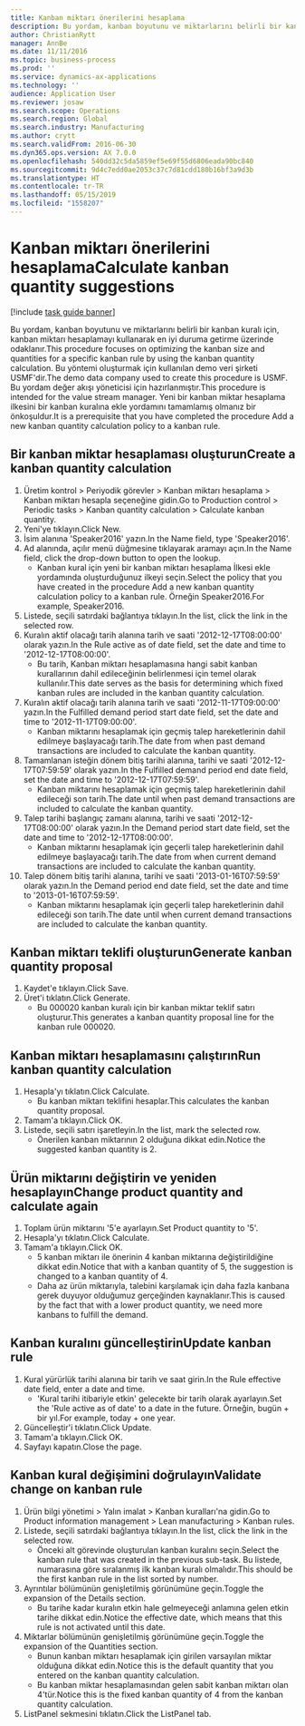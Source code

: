 ```yaml
---
title: Kanban miktarı önerilerini hesaplama
description: Bu yordam, kanban boyutunu ve miktarlarını belirli bir kanban kuralı için, kanban miktarı hesaplamayı kullanarak en iyi duruma getirme üzerinde odaklanır.
author: ChristianRytt
manager: AnnBe
ms.date: 11/11/2016
ms.topic: business-process
ms.prod: ''
ms.service: dynamics-ax-applications
ms.technology: ''
audience: Application User
ms.reviewer: josaw
ms.search.scope: Operations
ms.search.region: Global
ms.search.industry: Manufacturing
ms.author: crytt
ms.search.validFrom: 2016-06-30
ms.dyn365.ops.version: AX 7.0.0
ms.openlocfilehash: 540dd32c5da5859ef5e69f55d6806eada90bc840
ms.sourcegitcommit: 9d4c7edd0ae2053c37c7d81cdd180b16bf3a9d3b
ms.translationtype: HT
ms.contentlocale: tr-TR
ms.lasthandoff: 05/15/2019
ms.locfileid: "1558207"
---
```

# <a name="calculate-kanban-quantity-suggestions"></a><span data-ttu-id="bf567-103">Kanban miktarı önerilerini hesaplama</span><span class="sxs-lookup"><span data-stu-id="bf567-103">Calculate kanban quantity suggestions</span></span>

[!include [task guide banner](../../includes/task-guide-banner.md)]

<span data-ttu-id="bf567-104">Bu yordam, kanban boyutunu ve miktarlarını belirli bir kanban kuralı için, kanban miktarı hesaplamayı kullanarak en iyi duruma getirme üzerinde odaklanır.</span><span class="sxs-lookup"><span data-stu-id="bf567-104">This procedure focuses on optimizing the kanban size and quantities for a specific kanban rule by using the kanban quantity calculation.</span></span> <span data-ttu-id="bf567-105">Bu yöntemi oluşturmak için kullanılan demo veri şirketi USMF'dir.</span><span class="sxs-lookup"><span data-stu-id="bf567-105">The demo data company used to create this procedure is USMF.</span></span> <span data-ttu-id="bf567-106">Bu yordam değer akışı yöneticisi için hazırlanmıştır.</span><span class="sxs-lookup"><span data-stu-id="bf567-106">This procedure is intended for the value stream manager.</span></span> <span data-ttu-id="bf567-107">Yeni bir kanban miktar hesaplama ilkesini bir kanban kuralına ekle yordamını tamamlamış olmanız bir önkoşuldur.</span><span class="sxs-lookup"><span data-stu-id="bf567-107">It is a prerequisite that you have completed the procedure Add a new kanban quantity calculation policy to a kanban rule.</span></span>


## <a name="create-a-kanban-quantity-calculation"></a><span data-ttu-id="bf567-108">Bir kanban miktar hesaplaması oluşturun</span><span class="sxs-lookup"><span data-stu-id="bf567-108">Create a kanban quantity calculation</span></span>
1. <span data-ttu-id="bf567-109">Üretim kontrol > Periyodik görevler > Kanban miktarı hesaplama > Kanban miktarı hesapla seçeneğine gidin.</span><span class="sxs-lookup"><span data-stu-id="bf567-109">Go to Production control > Periodic tasks > Kanban quantity calculation > Calculate kanban quantity.</span></span>
2. <span data-ttu-id="bf567-110">Yeni'ye tıklayın.</span><span class="sxs-lookup"><span data-stu-id="bf567-110">Click New.</span></span>
3. <span data-ttu-id="bf567-111">İsim alanına 'Speaker2016' yazın.</span><span class="sxs-lookup"><span data-stu-id="bf567-111">In the Name field, type 'Speaker2016'.</span></span>
4. <span data-ttu-id="bf567-112">Ad alanında, açılır menü düğmesine tıklayarak aramayı açın.</span><span class="sxs-lookup"><span data-stu-id="bf567-112">In the Name field, click the drop-down button to open the lookup.</span></span>
    * <span data-ttu-id="bf567-113">Kanban kural için yeni bir kanban miktarı hesaplama İlkesi ekle yordamında oluşturduğunuz ilkeyi seçin.</span><span class="sxs-lookup"><span data-stu-id="bf567-113">Select the policy that you have created in the procedure Add a new kanban quantity calculation policy to a kanban rule.</span></span> <span data-ttu-id="bf567-114">Örneğin Speaker2016.</span><span class="sxs-lookup"><span data-stu-id="bf567-114">For example, Speaker2016.</span></span>  
5. <span data-ttu-id="bf567-115">Listede, seçili satırdaki bağlantıya tıklayın.</span><span class="sxs-lookup"><span data-stu-id="bf567-115">In the list, click the link in the selected row.</span></span>
6. <span data-ttu-id="bf567-116">Kuralın aktif olacağı tarih alanına tarih ve saati '2012-12-17T08:00:00' olarak yazın.</span><span class="sxs-lookup"><span data-stu-id="bf567-116">In the Rule active as of date field, set the date and time to '2012-12-17T08:00:00'.</span></span>
    * <span data-ttu-id="bf567-117">Bu tarih, Kanban miktarı hesaplamasına hangi sabit kanban kurallarının dahil edileceğinin belirlenmesi için temel olarak kullanılır.</span><span class="sxs-lookup"><span data-stu-id="bf567-117">This date serves as the basis for determining which fixed kanban rules are included in the kanban quantity calculation.</span></span>  
7. <span data-ttu-id="bf567-118">Kuralın aktif olacağı tarih alanına tarih ve saati '2012-11-17T09:00:00' yazın.</span><span class="sxs-lookup"><span data-stu-id="bf567-118">In the Fulfilled demand period start date field, set the date and time to '2012-11-17T09:00:00'.</span></span>
    * <span data-ttu-id="bf567-119">Kanban miktarını hesaplamak için geçmiş talep hareketlerinin dahil edilmeye başlayacağı tarih.</span><span class="sxs-lookup"><span data-stu-id="bf567-119">The date from when past demand transactions are included to calculate the kanban quantity.</span></span>  
8. <span data-ttu-id="bf567-120">Tamamlanan isteğin dönem bitiş tarihi alanına, tarihi ve saati '2012-12-17T07:59:59' olarak yazın.</span><span class="sxs-lookup"><span data-stu-id="bf567-120">In the Fulfilled demand period end date field, set the date and time to '2012-12-17T07:59:59'.</span></span>
    * <span data-ttu-id="bf567-121">Kanban miktarını hesaplamak için geçmiş talep hareketlerinin dahil edileceği son tarih.</span><span class="sxs-lookup"><span data-stu-id="bf567-121">The date until when past demand transactions are included to calculate the kanban quantity.</span></span>  
9. <span data-ttu-id="bf567-122">Talep tarihi başlangıç zamanı alanına, tarihi ve saati '2012-12-17T08:00:00' olarak yazın.</span><span class="sxs-lookup"><span data-stu-id="bf567-122">In the Demand period start date field, set the date and time to '2012-12-17T08:00:00'.</span></span>
    * <span data-ttu-id="bf567-123">Kanban miktarını hesaplamak için geçerli talep hareketlerinin dahil edilmeye başlayacağı tarih.</span><span class="sxs-lookup"><span data-stu-id="bf567-123">The date from when current demand transactions are included to calculate the kanban quantity.</span></span>  
10. <span data-ttu-id="bf567-124">Talep dönem bitiş tarihi alanına, tarihi ve saati '2013-01-16T07:59:59' olarak yazın.</span><span class="sxs-lookup"><span data-stu-id="bf567-124">In the Demand period end date field, set the date and time to '2013-01-16T07:59:59'.</span></span>
    * <span data-ttu-id="bf567-125">Kanban miktarını hesaplamak için geçerli talep hareketlerinin dahil edileceği son tarih.</span><span class="sxs-lookup"><span data-stu-id="bf567-125">The date until when current demand transactions are included to calculate the kanban quantity.</span></span>  

## <a name="generate-kanban-quantity-proposal"></a><span data-ttu-id="bf567-126">Kanban miktarı teklifi oluşturun</span><span class="sxs-lookup"><span data-stu-id="bf567-126">Generate kanban quantity proposal</span></span>
1. <span data-ttu-id="bf567-127">Kaydet'e tıklayın.</span><span class="sxs-lookup"><span data-stu-id="bf567-127">Click Save.</span></span>
2. <span data-ttu-id="bf567-128">Üret'i tıklatın.</span><span class="sxs-lookup"><span data-stu-id="bf567-128">Click Generate.</span></span>
    * <span data-ttu-id="bf567-129">Bu 000020 kanban kuralı için bir kanban miktar teklif satırı oluşturur.</span><span class="sxs-lookup"><span data-stu-id="bf567-129">This generates a kanban quantity proposal line for the kanban rule 000020.</span></span>  

## <a name="run-kanban-quantity-calculation"></a><span data-ttu-id="bf567-130">Kanban miktarı hesaplamasını çalıştırın</span><span class="sxs-lookup"><span data-stu-id="bf567-130">Run kanban quantity calculation</span></span>
1. <span data-ttu-id="bf567-131">Hesapla'yı tıklatın.</span><span class="sxs-lookup"><span data-stu-id="bf567-131">Click Calculate.</span></span>
    * <span data-ttu-id="bf567-132">Bu kanban miktarı teklifini hesaplar.</span><span class="sxs-lookup"><span data-stu-id="bf567-132">This calculates the kanban quantity proposal.</span></span>  
2. <span data-ttu-id="bf567-133">Tamam'a tıklayın.</span><span class="sxs-lookup"><span data-stu-id="bf567-133">Click OK.</span></span>
3. <span data-ttu-id="bf567-134">Listede, seçili satırı işaretleyin.</span><span class="sxs-lookup"><span data-stu-id="bf567-134">In the list, mark the selected row.</span></span>
    * <span data-ttu-id="bf567-135">Önerilen kanban miktarının 2 olduğuna dikkat edin.</span><span class="sxs-lookup"><span data-stu-id="bf567-135">Notice the suggested kanban quantity is 2.</span></span>  

## <a name="change-product-quantity-and-calculate-again"></a><span data-ttu-id="bf567-136">Ürün miktarını değiştirin ve yeniden hesaplayın</span><span class="sxs-lookup"><span data-stu-id="bf567-136">Change product quantity and calculate again</span></span>
1. <span data-ttu-id="bf567-137">Toplam ürün miktarını '5'e ayarlayın.</span><span class="sxs-lookup"><span data-stu-id="bf567-137">Set Product quantity to '5'.</span></span>
2. <span data-ttu-id="bf567-138">Hesapla'yı tıklatın.</span><span class="sxs-lookup"><span data-stu-id="bf567-138">Click Calculate.</span></span>
3. <span data-ttu-id="bf567-139">Tamam'a tıklayın.</span><span class="sxs-lookup"><span data-stu-id="bf567-139">Click OK.</span></span>
    * <span data-ttu-id="bf567-140">5 kanban miktarı ile önerinin 4 kanban miktarına değiştirildiğine dikkat edin.</span><span class="sxs-lookup"><span data-stu-id="bf567-140">Notice that with a kanban quantity of 5, the suggestion is changed to a kanban quantity of 4.</span></span>  
    * <span data-ttu-id="bf567-141">Daha az ürün miktarıyla, talebini karşılamak için daha fazla kanbana gerek duyuyor olduğumuz gerçeğinden kaynaklanır.</span><span class="sxs-lookup"><span data-stu-id="bf567-141">This is caused by the fact that with a lower product quantity, we need more kanbans to fulfill the demand.</span></span>  

## <a name="update-kanban-rule"></a><span data-ttu-id="bf567-142">Kanban kuralını güncelleştirin</span><span class="sxs-lookup"><span data-stu-id="bf567-142">Update kanban rule</span></span>
1. <span data-ttu-id="bf567-143">Kural yürürlük tarihi alanına bir tarih ve saat girin.</span><span class="sxs-lookup"><span data-stu-id="bf567-143">In the Rule effective date field, enter a date and time.</span></span>
    * <span data-ttu-id="bf567-144">'Kural tarihi itibariyle etkin' gelecekte bir tarih olarak ayarlayın.</span><span class="sxs-lookup"><span data-stu-id="bf567-144">Set the 'Rule active as of date' to a date in the future.</span></span> <span data-ttu-id="bf567-145">Örneğin, bugün + bir yıl.</span><span class="sxs-lookup"><span data-stu-id="bf567-145">For example, today + one year.</span></span>  
2. <span data-ttu-id="bf567-146">Güncelleştir'i tıklatın.</span><span class="sxs-lookup"><span data-stu-id="bf567-146">Click Update.</span></span>
3. <span data-ttu-id="bf567-147">Tamam'a tıklayın.</span><span class="sxs-lookup"><span data-stu-id="bf567-147">Click OK.</span></span>
4. <span data-ttu-id="bf567-148">Sayfayı kapatın.</span><span class="sxs-lookup"><span data-stu-id="bf567-148">Close the page.</span></span>

## <a name="validate-change-on-kanban-rule"></a><span data-ttu-id="bf567-149">Kanban kural değişimini doğrulayın</span><span class="sxs-lookup"><span data-stu-id="bf567-149">Validate change on kanban rule</span></span>
1. <span data-ttu-id="bf567-150">Ürün bilgi yönetimi > Yalın imalat > Kanban kuralları'na gidin.</span><span class="sxs-lookup"><span data-stu-id="bf567-150">Go to Product information management > Lean manufacturing > Kanban rules.</span></span>
2. <span data-ttu-id="bf567-151">Listede, seçili satırdaki bağlantıya tıklayın.</span><span class="sxs-lookup"><span data-stu-id="bf567-151">In the list, click the link in the selected row.</span></span>
    * <span data-ttu-id="bf567-152">Önceki alt görevinde oluşturulan kanban kuralını seçin.</span><span class="sxs-lookup"><span data-stu-id="bf567-152">Select the kanban rule that was created in the previous sub-task.</span></span> <span data-ttu-id="bf567-153">Bu listede, numarasına göre sıralanmış ilk kanban kuralı olmalıdır.</span><span class="sxs-lookup"><span data-stu-id="bf567-153">This should be the first kanban rule in the list sorted by number.</span></span>  
3. <span data-ttu-id="bf567-154">Ayrıntılar bölümünün genişletilmiş görünümüne geçin.</span><span class="sxs-lookup"><span data-stu-id="bf567-154">Toggle the expansion of the Details section.</span></span>
    * <span data-ttu-id="bf567-155">Bu tarihe kadar kuralın etkin hale gelmeyeceği anlamına gelen etkin tarihe dikkat edin.</span><span class="sxs-lookup"><span data-stu-id="bf567-155">Notice the effective date, which means that this rule is not activated until this date.</span></span>  
4. <span data-ttu-id="bf567-156">Miktarlar bölümünün genişletilmiş görünümüne geçin.</span><span class="sxs-lookup"><span data-stu-id="bf567-156">Toggle the expansion of the Quantities section.</span></span>
    * <span data-ttu-id="bf567-157">Bunun kanban miktarı hesaplamak için girilen varsayılan miktar olduğuna dikkat edin.</span><span class="sxs-lookup"><span data-stu-id="bf567-157">Notice this is the default quantity that you entered on the kanban quantity calculation.</span></span>  
    * <span data-ttu-id="bf567-158">Bu kanban miktar hesaplamasından gelen sabit kanban miktarı olan 4'tür.</span><span class="sxs-lookup"><span data-stu-id="bf567-158">Notice this is the fixed kanban quantity of 4 from the kanban quantity calculation.</span></span>  
5. <span data-ttu-id="bf567-159">ListPanel sekmesini tıklatın.</span><span class="sxs-lookup"><span data-stu-id="bf567-159">Click the ListPanel tab.</span></span>

